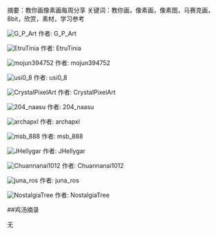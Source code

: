 摘要：教你画像素画每周分享
关键词：教你画，像素画，像素图，马赛克画，8bit，欣赏，素材，学习参考

![G_P_Art](https://pbs.twimg.com/media/G4CFin8X0AAuA8E?format=png&name=medium)
作者: G_P_Art

![EtruTinia](https://pbs.twimg.com/media/G4FnwRsWgAAKTlY?format=png&name=900x900)
作者: EtruTinia

![mojun394752](https://pbs.twimg.com/media/G4FSFhAW8AATyCz?format=png&name=900x900)
作者: mojun394752

![usi0_8](https://pbs.twimg.com/media/G4HP4i7XUAAx8tU?format=jpg&name=medium)
作者: usi0_8

![CrystalPixelArt](https://pbs.twimg.com/media/G4HrF4GWUAAuQo5?format=png&name=900x900)
作者: CrystalPixelArt

![204_naasu](https://pbs.twimg.com/media/G4GnLm3XkAI9vd_?format=jpg&name=900x900)
作者: 204_naasu

![archapxl](https://pbs.twimg.com/media/G4B0W3pWkAAhQiF?format=png&name=900x900)
作者: archapxl

![msb_888](https://pbs.twimg.com/media/G4GbFs9XoAE__BC?format=jpg&name=900x900)
作者: msb_888

![JHellygar](https://pbs.twimg.com/media/G4I3GiXXwAEAOm1?format=png&name=medium)
作者: JHellygar

![Chuannanai1012](https://pbs.twimg.com/media/G4ID6KsXYAAN-1L?format=png&name=medium)
作者: Chuannanai1012

![juna_ros](https://pbs.twimg.com/media/G4D1u2jXIAAWs9k?format=png&name=medium)
作者: juna_ros

![NostalgiaTree](https://pbs.twimg.com/media/G4CdYt6XEAAkhm5?format=png&name=medium)
作者: NostalgiaTree

##鸡汤摘录

无